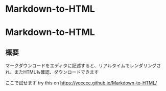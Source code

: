 # Markdown-to-HTML

# Markdown-to-HTML

## 概要
マークダウンコードをエディタに記述すると、リアルタイムでレンダリングされ、またHTMLも確認、ダウンロードできます

ここで試せます
try this on https://yocccc.github.io/Markdown-to-HTML/
